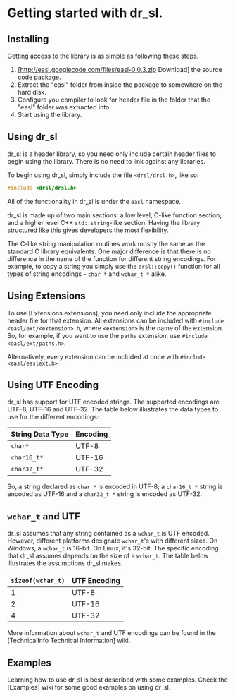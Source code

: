 Getting started with dr_sl.
==========================

Installing
----------
Getting access to the library is as simple as following these steps.

  1) [http://easl.googlecode.com/files/easl-0.0.3.zip Download] the source code package.
  2) Extract the "easl" folder from inside the package to somewhere on the hard disk.
  3) Configure you compiler to look for header file in the folder that the "easl" folder was extracted into.
  4) Start using the library.


Using dr_sl
----------
dr_sl is a header library, so you need only include certain header files to begin using the library. There is no need to link against any libraries.

To begin using dr_sl, simply include the file `<drsl/drsl.h>`, like so:
```c++
#include <drsl/drsl.h>
```

All of the functionality in dr_sl is under the `easl` namespace.

dr_sl is made up of two main sections: a low level, C-like function section; and a higher level C++ `std::string`-like section. Having the library structured like this gives developers the most flexibility.

The C-like string manipulation routines work mostly the same as the standard C library equivalents. One major difference is that there is no difference in the name of the function for different string encodings. For example, to copy a string you simply use the `drsl::copy()` function for all types of string encodings - `char *` and `wchar_t *` alike.


Using Extensions
----------------
To use [Extensions extensions], you need only include the appropriate header file for that extension. All extensions can be included with `#include <easl/ext/<extension>.h`, where `<extension>` is the name of the extension. So, for example, if you want to use the `paths` extension, use `#include <easl/ext/paths.h>`.

Alternatively, every extension can be included at once with `#include <easl/easlext.h>`


Using UTF Encoding
------------------
dr_sl has support for UTF encoded strings. The supported encodings are UTF-8, UTF-16 and UTF-32. The table below illustrates the data types to use for the different encodings:

String Data Type | Encoding
---------------- | --------
`char*`          | UTF-8
`char16_t*`      | UTF-16
`char32_t*`      | UTF-32

So, a string declared as `char *` is encoded in UTF-8; a `char16_t *` string is encoded as UTF-16 and a `char32_t *` string is encoded as UTF-32.


`wchar_t` and UTF
-----------------
dr_sl assumes that any string contained as a `wchar_t` is UTF encoded. However, different platforms designate `wchar_t`'s with different sizes. On Windows, a `wchar_t` is 16-bit. On Linux, it's 32-bit. The specific encoding that dr_sl assumes depends on the size of a `wchar_t`. The table below illustrates the assumptions dr_sl makes.

`sizeof(wchar_t)` | UTF Encoding
----------------- | ------------
1                 | UTF-8
2                 | UTF-16
4                 | UTF-32

More information about `wchar_t` and UTF encodings can be found in the [TechnicalInfo Technical Information] wiki.


Examples
--------
Learning how to use dr_sl is best described with some examples. Check the [Examples] wiki for some good examples on using dr_sl.